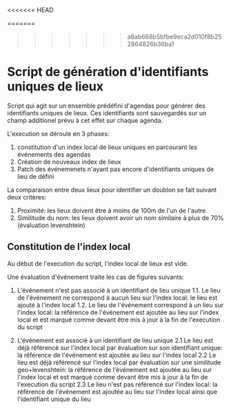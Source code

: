 <<<<<<< HEAD

=======
>>>>>>> a6ab668b5bfbe9eca2d010f8b252864826b36ba1
# Script de génération d'identifiants uniques de lieux

Script qui agit sur un ensemble prédéfini d'agendas pour générer des identifiants uniques de lieux. Ces identifiants sont sauvegardés sur un champ additionel prévu à cet effet sur chaque agenda.

L'execution se déroule en 3 phases:

  1. constitution d'un index local de lieux uniques en parcourant les événements des agendas
  2. Création de nouveaux index de lieux
  3. Patch des événemenets n'ayant pas encore d'identifiants uniques de lieu de défini

La comparaison entre deux lieux pour identifier un doublon se fait suivant deux critères:

  1. Proximité: les lieux doivent être à moins de 100m de l'un de l'autre
  2. Similitude du nom: les lieux doivent avoir un nom similaire à plus de 70% (évaluation levenshtein)

## Constitution de l'index local

Au début de l'execution du script, l'index local de lieux est vide.

Une évaluation d'événement traite les cas de figures suivants:

1. L'événement n'est pas associé à un identifiant de lieu unique
  1.1. Le lieu de l'événement ne correspond à aucun lieu sur l'index local: le lieu est ajouté à l'index local
  1.2. Le lieu de l'événement correspond à un lieu sur l'index local: la référence de l'événement est ajoutée au lieu sur l'index local et est marqué comme devant être mis à jour à la fin de l'execution du script

2. L'événement est associé à un identifiant de lieu unique
  2.1 Le lieu est déjà référencé sur l'index local par évaluation sur son identifiant unique: la référence de l'événement est ajoutée au lieu sur l'index local
  2.2 Le lieu est déjà référencé sur l'index local par évaluation sur une similitude geo+levenshtein: la référence de l'événement est ajoutée au lieu sur l'index local et est marqué comme devant être mis à jour à la fin de l'execution du script
  2.3 Le lieu n'est pas référencé sur l'index local: la référence de l'événement est ajoutée au lieu sur l'index local ainsi que l'identifiant unique du lieu


